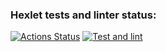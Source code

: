 ### Hexlet tests and linter status:
[![Actions Status](https://github.com/PIechik/rails-project-lvl4/workflows/hexlet-check/badge.svg)](https://github.com/PIechik/rails-project-lvl4/actions)
[![Test and lint](https://github.com/PIechik/rails-project-lvl4/actions/workflows/test-lint.yml/badge.svg)](https://github.com/PIechik/rails-project-lvl4/actions/workflows/test-lint.yml)